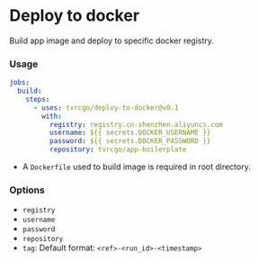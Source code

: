 
# Deploy to docker

Build app image and deploy to specific docker registry.

### Usage

```yaml
jobs:
  build:
    steps:
      - uses: tvrcgo/deploy-to-docker@v0.1
        with:
          registry: registry.cn-shenzhen.aliyuncs.com
          username: ${{ secrets.DOCKER_USERNAME }}
          password: ${{ secrets.DOCKER_PASSWORD }}
          repository: tvrcgo/app-boilerplate

```

- A `Dockerfile` used to build image is required in root directory.

### Options

- `registry`
- `username`
- `password`
- `repository`
- `tag`: Default format: `<ref>-<run_id>-<timestamp>`
